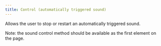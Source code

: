```yaml
---
title: Control (automatically triggered sound)
---
```


Allows the user to stop or restart an automatically triggered sound.

Note: the sound control method should be available as the first element on the page.
